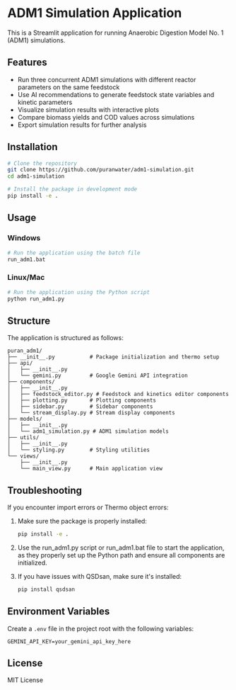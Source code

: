 # ADM1 Simulation Application

This is a Streamlit application for running Anaerobic Digestion Model No. 1 (ADM1) simulations.

## Features

- Run three concurrent ADM1 simulations with different reactor parameters on the same feedstock
- Use AI recommendations to generate feedstock state variables and kinetic parameters
- Visualize simulation results with interactive plots
- Compare biomass yields and COD values across simulations
- Export simulation results for further analysis

## Installation

```bash
# Clone the repository
git clone https://github.com/puranwater/adm1-simulation.git
cd adm1-simulation

# Install the package in development mode
pip install -e .
```

## Usage

### Windows

```bash
# Run the application using the batch file
run_adm1.bat
```

### Linux/Mac

```bash
# Run the application using the Python script
python run_adm1.py
```

## Structure

The application is structured as follows:

```
puran_adm1/
├── __init__.py           # Package initialization and thermo setup
├── api/
│   ├── __init__.py
│   └── gemini.py         # Google Gemini API integration
├── components/
│   ├── __init__.py
│   ├── feedstock_editor.py # Feedstock and kinetics editor components
│   ├── plotting.py       # Plotting components
│   ├── sidebar.py        # Sidebar components
│   └── stream_display.py # Stream display components
├── models/
│   ├── __init__.py
│   └── adm1_simulation.py # ADM1 simulation models
├── utils/
│   ├── __init__.py
│   └── styling.py        # Styling utilities
└── views/
    ├── __init__.py
    └── main_view.py      # Main application view
```

## Troubleshooting

If you encounter import errors or Thermo object errors:

1. Make sure the package is properly installed:
   ```bash
   pip install -e .
   ```

2. Use the run_adm1.py script or run_adm1.bat file to start the application, as they properly set up the Python path and ensure all components are initialized.

3. If you have issues with QSDsan, make sure it's installed:
   ```bash
   pip install qsdsan
   ```

## Environment Variables

Create a `.env` file in the project root with the following variables:

```
GEMINI_API_KEY=your_gemini_api_key_here
```

## License

MIT License